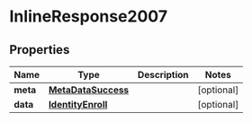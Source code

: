 

# InlineResponse2007

## Properties

Name | Type | Description | Notes
------------ | ------------- | ------------- | -------------
**meta** | [**MetaDataSuccess**](MetaDataSuccess.md) |  |  [optional]
**data** | [**IdentityEnroll**](IdentityEnroll.md) |  |  [optional]




